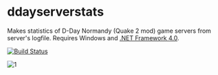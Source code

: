 # ddayserverstats
Makes statistics of D-Day Normandy (Quake 2 mod) game servers from server's logfile. Requires Windows and [.NET Framework 4.0](https://dotnet.microsoft.com/download/dotnet-framework/thank-you/net40-web-installer).

[![Build Status](https://dev.azure.com/schovan/ServerStats/_apis/build/status/schovan.ddayserverstats?branchName=master)](https://dev.azure.com/schovan/ServerStats/_build/latest?definitionId=13&branchName=master)

![1](https://user-images.githubusercontent.com/16373322/70377155-5f2acb80-1911-11ea-82e3-f36c7f126f0a.jpg)
